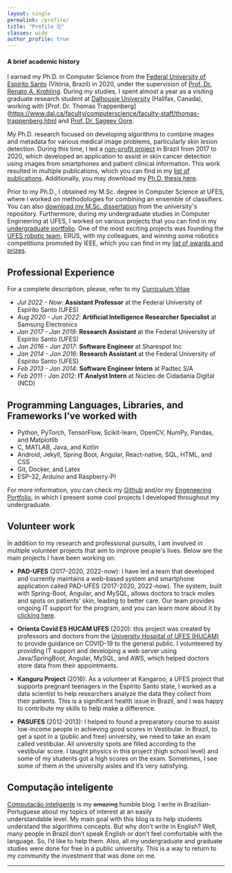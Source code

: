 ```yaml
---
layout: single
permalink: /profile/
title: "Profile 🗒️"
classes: wide
author_profile: true
---
```


#### A brief academic history

I earned my Ph.D. in Computer Science from the [Federal University of Espírito Santo](http://ufes.br) (Vitória, Brazil) in 2020, under the supervision of [Prof. Dr. Renato A. Krohling](http://inf.ufes.br/~rkrohling). During my studies, I spent almost a year as a visiting graduate research student at [Dalhousie University](https://www.dal.ca/) (Halifax, Canada), working with [Prof. Dr. Thomas Trappenberg](https://www.dal.ca/faculty/computerscience/faculty-staff/thomas-trappenberg.html and [Prof. Dr. Sageev Oore](https://www.dal.ca/faculty/computerscience/faculty-staff/sageev-oore.html).

My Ph.D. research focused on developing algorithms to combine images and metadata for various medical image problems, particularly skin lesion detection. During this time, I led a [non-profit project](/projects/skin_cancer_diagnosis/) in Brazil from 2017 to 2020, which developed an application to assist in skin cancer detection using images from smartphones and patient clinical information. This work resulted in multiple publications, which you can find in my [list of publications](/research/#list-of-publications). Additionally, you may download my [Ph.D. thesis here](https://informatica.ufes.br/en/pos-graduacao/PPGI/thesis-details?id=14992).

Prior to my Ph.D., I obtained my M.Sc. degree in Computer Science at UFES, where I worked on methodologies for combining an ensemble of classifiers. You can also [download my M.Sc. dissertation](http://repositorio.ufes.br/handle/10/6811) from the university's repository. Furthermore, during my undergraduate studies in Computer Engineering at UFES, I worked on various projects that you can find in my [undergraduate portfolio](/assets/files/andre-pacheco-eng-undergrad-portfolio.pdf). One of the most exciting projects was founding the [UFES robotic team](https://erus.ufes.br/dev), ERUS, with my colleagues, and winning some robotics competitions promoted by IEEE, which you can find in my [list of awards and prizes](/awards).


## Professional Experience

For a complete description, please, refer to my [Curriculum Vitae]("/assets/files/andre-pacheco-cv.pdf")

- *Jul 2022 - Now*: **Assistant Professor** at the Federal University of Espírito Santo (UFES)
- *Aug 2020 - Jun 2022*: **Artificial Intelligence Researcher Specialist** at Samsung Electronics
- *Jan 2017 - Jan 2019*: **Research Assistant** at the Federal University of Espírito Santo (UFES)
- *Jan 2016 - Jan 2017*: **Software Engineer** at Sharespot Inc
- *Jan 2014 - Jan 2016*: **Research Assistant** at the Federal University of Espírito Santo (UFES)
- *Feb 2013 - Jan 2014*: **Software Engineer Intern** at Padtec S/A
- *Feb 2011 - Jan 2012*: **IT Analyst Intern** at Núcleo de Cidadania Digital (NCD)


## Programming Languages, Libraries, and Frameworks I’ve worked with
- Python, PyTorch, TensorFlow, Scikit-learn, OpenCV, NumPy, Pandas, and Matplotlib
- C, MATLAB, Java, and Kotlin
- Android, Jekyll, Spring Boot, Angular, React-native, SQL, HTML, and CSS
- Git, Docker, and Latex
- ESP-32, Arduino and Raspberry-Pi

For more information, you can check my [Github](https://github.com/paaatcha) and/or my [Engeneering Portfolio](/assets/files/andre-pacheco-eng-undergrad-portfolio.pdf), in which I present some cool projects I developed throughout my undergraduate.


## Volunteer work

 In addition to my research and professional pursuits, I am involved in multiple volunteer projects that aim to improve people's lives. Below are the main projects I have been working on:


+ **PAD-UFES** (2017-2020, 2022-now): I have led a team that developed and currently maintains a web-based system and smartphone application called PAD-UFES (2017-2020, 2022-now). The system, built with Spring-Boot, Angular, and MySQL, allows doctors to track moles and spots on patients' skin, leading to better care. Our team provides ongoing IT support for the program, and you can learn more about it by [clicking here](/projects/skin_cancer_diagnosis).

+ **Orienta Covid ES HUCAM UFES** (2020): this project was created by professors and doctors from the [University Hospital of UFES (HUCAM)](https://www.ufes.br/hospital-universit%C3%A1rio-cassiano-antonio-moraes-hucam) to provide guidance on COVID-19 to the general public. I volunteered by providing IT support and developing a web server using Java/SpringBoot, Angular, MySQL, and AWS, which helped doctors store data from their appointments.

+ **Kanguru Project** (2016): As a volunteer at Kangaroo, a UFES project that supports pregnant teenagers in the Espírito Santo state, I worked as a data scientist to help researchers analyze the data they collect from their patients. This is a significant health issue in Brazil, and I was happy to contribute my skills to help make a difference.

+ **PASUFES** (2012-2013): I helped to found a preparatory course to assist low-income people in achieving good scores in Vestibular. In Brazil, to get a spot in a (public and free) university, we need to take an exam called vestibular. All university spots are filled according to the vestibular score. I taught physics in this project (high school level) and some of my students got a high scores on the exam. Sometimes, I see some of them in the university aisles and it’s very satisfying. 


## Computação inteligente
[Computação inteligente](http://computacaointeligente.com.br) is my ~~amazing~~ humble blog. 
I write in Brazilian-Portuguese about my topics of interest at an easily understandable level. My main goal with this blog is to help students understand the algorithms concepts. But why don’t write in English? Well, many people in Brazil don’t speak English or don’t feel comfortable with the language. So, I’d like to help them. Also, all my undergraduate and graduate studies were done for free in a public university. This is a way to return to my community the investment that was done on me.

___
